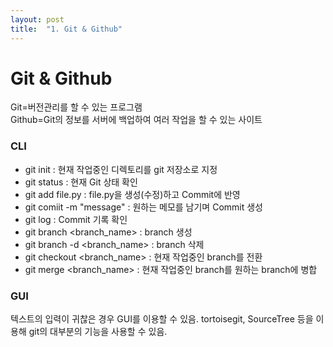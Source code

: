 ```yaml
---
layout: post
title:  "1. Git & Github"
---
```

# Git & Github
Git=버전관리를 할 수 있는 프로그램  
Github=Git의 정보를 서버에 백업하여 여러 작업을 할 수 있는 사이트  
### CLI
- git init : 현재 작업중인 디렉토리를 git 저장소로 지정
- git status : 현재 Git 상태 확인
- git add file.py : file.py을 생성(수정)하고 Commit에 반영
- git comiit -m "message" : 원하는 메모를 남기며 Commit 생성
- git log : Commit 기록 확인
- git branch <branch_name> : branch 생성
- git branch -d <branch_name> : branch 삭제
- git checkout <branch_name> : 현재 작업중인 branch를 전환
- git merge <branch_name> : 현재 작업중인 branch를 원하는 branch에 병합
### GUI
텍스트의 입력이 귀찮은 경우 GUI를 이용할 수 있음.
tortoisegit, SourceTree 등을 이용해 git의 대부분의 기능을 사용할 수 있음.